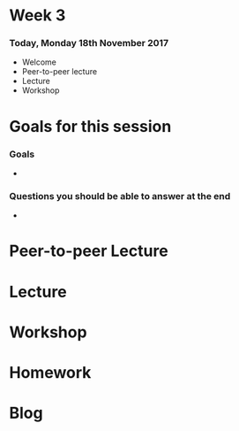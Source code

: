 # Week 3

### Today, Monday 18th November 2017

* Welcome
* Peer-to-peer lecture
* Lecture
* Workshop


# Goals for this session

### Goals

*

### Questions you should be able to answer at the end

*

# Peer-to-peer Lecture


# Lecture

# Workshop


# Homework


# Blog
